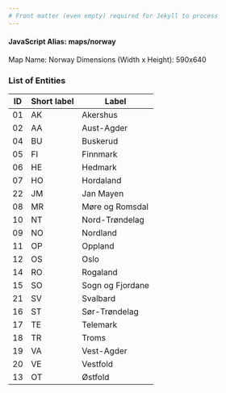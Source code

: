 ```yaml
---
# Front matter (even empty) required for Jekyll to process
---
```


#### JavaScript Alias: maps/norway

Map Name: Norway
Dimensions (Width x Height): 590x640





### List of Entities

ID | Short label | Label
---|---|---|
01|AK|Akershus
02|AA|Aust-Agder
04|BU|Buskerud
05|FI|Finnmark
06|HE|Hedmark
07|HO|Hordaland
22|JM|Jan Mayen
08|MR|Møre og Romsdal
10|NT|Nord-Trøndelag
09|NO|Nordland
11|OP|Oppland
12|OS|Oslo
14|RO|Rogaland
15|SO|Sogn og Fjordane
21|SV|Svalbard
16|ST|Sør-Trøndelag
17|TE|Telemark
18|TR|Troms
19|VA|Vest-Agder
20|VE|Vestfold
13|OT|Østfold


